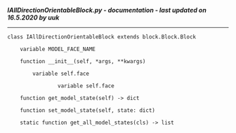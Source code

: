 ***IAllDirectionOrientableBlock.py - documentation - last updated on 16.5.2020 by uuk***
___

    class IAllDirectionOrientableBlock extends block.Block.Block

        variable MODEL_FACE_NAME

        function __init__(self, *args, **kwargs)

            variable self.face

                    variable self.face

        function get_model_state(self) -> dict

        function set_model_state(self, state: dict)

        static function get_all_model_states(cls) -> list